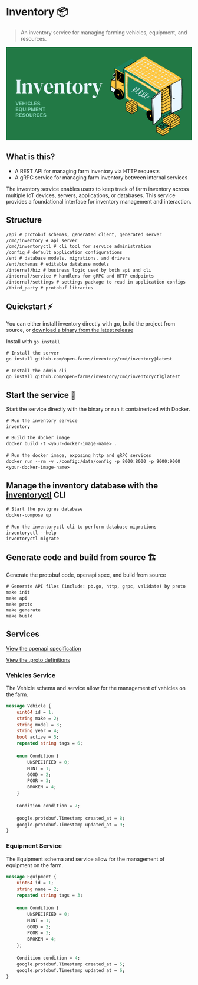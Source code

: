 # Inventory 📦

> An inventory service for managing farming vehicles, equipment, and resources.

![logo](./static/logo.png)

## What is this?

- A REST API for managing farm inventory via HTTP requests
- A gRPC service for managing farm inventory between internal services

The inventory service enables users to keep track of farm inventory across multiple IoT devices, servers, applications, or databases. This service provides a foundational interface for inventory management and interaction.

## Structure

```shell
/api # protobuf schemas, generated client, generated server
/cmd/inventory # api server
/cmd/inventoryctl # cli tool for service administration  
/config # default application configurations
/ent # database models, migrations, and drivers
/ent/schemas # editable database models
/internal/biz # business logic used by both api and cli
/internal/service # handlers for gRPC and HTTP endpoints
/internal/settings # settings package to read in application configs
/third_party # protobuf libraries
```

## Quickstart ⚡

You can either install inventory directly with go, build the project from source, or [download a binary from the latest release](https://github.com/open-farms/inventory/releases)

Install with `go install`

```shell
# Install the server
go install github.com/open-farms/inventory/cmd/inventory@latest

# Install the admin cli
go install github.com/open-farms/inventory/cmd/inventoryctl@latest
```


## Start the service 🏃

Start the service directly with the binary or run it containerized with Docker.

```shell
# Run the inventory service
inventory
```

```shell
# Build the docker image
docker build -t <your-docker-image-name> .

# Run the docker image, exposing http and gRPC services
docker run --rm -v ./config:/data/config -p 8000:8000 -p 9000:9000 <your-docker-image-name>
```

## Manage the inventory database with the [inventoryctl](./cmd/inventoryctl) CLI

```shell
# Start the postgres database
docker-compose up

# Run the inventoryctl cli to perform database migrations
inventoryctl --help
inventoryctl migrate
```

## Generate code and build from source 🏗️

Generate the protobuf code, openapi spec, and build from source

```
# Generate API files (include: pb.go, http, grpc, validate) by proto
make init
make api
make proto
make generate
make build
```

## Services

[View the openapi specification](./openapi.yaml)

[View the .proto definitions](https://github.com/search?q=repo%3Aopen-farms%2Finventory+extension%3Aproto+path%3Aapi%2F&type=Code)

### Vehicles Service

The Vehicle schema and service allow for the management of vehicles on the farm.

```proto
message Vehicle {
	uint64 id = 1;
	string make = 2;
	string model = 3;
	string year = 4;
	bool active = 5;
	repeated string tags = 6;

	enum Condition {
		UNSPECIFIED = 0;
		MINT = 1;
		GOOD = 2;
		POOR = 3;
		BROKEN = 4;
	}

	Condition condition = 7;

	google.protobuf.Timestamp created_at = 8;
	google.protobuf.Timestamp updated_at = 9;
}
```

### Equipment Service

The Equipment schema and service allow for the management of equipment on the farm.

```proto
message Equipment {
	uint64 id = 1;
	string name = 2;
	repeated string tags = 3;

	enum Condition {
		UNSPECIFIED = 0;
		MINT = 1;
		GOOD = 2;
		POOR = 3;
		BROKEN = 4;
	};

	Condition condition = 4;
	google.protobuf.Timestamp created_at = 5;
	google.protobuf.Timestamp updated_at = 6;
}
```